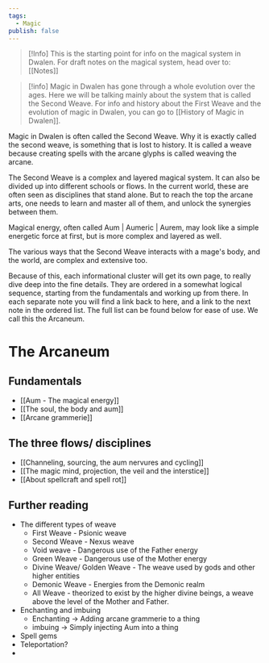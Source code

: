 ```yaml
---
tags:
  - Magic
publish: false
---
```

>[!Info] 
>This is the starting point for info on the magical system in Dwalen. For draft notes on the magical system, head over to: [[Notes]]

> [!info]
> Magic in Dwalen has gone through a whole evolution over the ages. Here we will be talking mainly about the system that is called the Second Weave. For info and history about the First Weave and the evolution of magic in Dwalen, you can go to [[History of Magic in Dwalen]].

Magic in Dwalen is often called the Second Weave. Why it is exactly called the second weave, is something that is lost to history. It is called a weave because creating spells with the arcane glyphs is called weaving the arcane.

The Second Weave is a complex and layered magical system. It can also be divided up into different schools or flows. In the current world, these are often seen as disciplines that stand alone. But to reach the top the arcane arts, one needs to learn and master all of them, and unlock the synergies between them.

Magical energy, often called Aum | Aumeric | Aurem, may look like a simple energetic force at first, but is more complex and layered as well.

The various ways that the Second Weave interacts with a mage's body, and the world, are complex and extensive too.

Because of this, each informational cluster will get its own page, to really dive deep into the fine details. They are ordered in a somewhat logical sequence, starting from the fundamentals and working up from there. In each separate note you will find a link back to here, and a link to the next note in the ordered list. The full list can be found below for ease of use. We call this the Arcaneum.

# The Arcaneum
## Fundamentals
* [[Aum - The magical energy]]
* [[The soul, the body and aum]]
* [[Arcane grammerie]]
## The three flows/ disciplines 
* [[Channeling, sourcing, the aum nervures and cycling]]
* [[The magic mind, projection, the veil and the interstice]]
* [[About spellcraft and spell rot]]
## Further reading
* The different types of weave
	* First Weave - Psionic weave
	* Second Weave - Nexus weave
	* Void weave - Dangerous use of the Father energy
	* Green Weave - Dangerous use of the Mother energy
	* Divine Weave/ Golden Weave - The weave used by gods and other higher entities
	* Demonic Weave - Energies from the Demonic realm
	* All Weave - theorized to exist by the higher divine beings, a weave above the level of the Mother and Father. 
* Enchanting and imbuing
	* Enchanting -> Adding arcane grammerie to a thing
	* imbuing -> Simply injecting Aum into a thing
* Spell gems
* Teleportation?
* 
